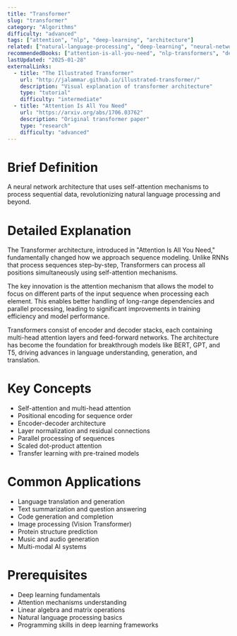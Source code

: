 ```yaml
---
title: "Transformer"
slug: "transformer"
category: "Algorithms"
difficulty: "advanced"
tags: ["attention", "nlp", "deep-learning", "architecture"]
related: ["natural-language-processing", "deep-learning", "neural-networks", "attention-mechanism"]
recommendedBooks: ["attention-is-all-you-need", "nlp-transformers", "deep-learning-nlp"]
lastUpdated: "2025-01-28"
externalLinks:
  - title: "The Illustrated Transformer"
    url: "http://jalammar.github.io/illustrated-transformer/"
    description: "Visual explanation of transformer architecture"
    type: "tutorial"
    difficulty: "intermediate"
  - title: "Attention Is All You Need"
    url: "https://arxiv.org/abs/1706.03762"
    description: "Original transformer paper"
    type: "research"
    difficulty: "advanced"
---
```


# Brief Definition
A neural network architecture that uses self-attention mechanisms to process sequential data, revolutionizing natural language processing and beyond.

# Detailed Explanation
The Transformer architecture, introduced in "Attention Is All You Need," fundamentally changed how we approach sequence modeling. Unlike RNNs that process sequences step-by-step, Transformers can process all positions simultaneously using self-attention mechanisms.

The key innovation is the attention mechanism that allows the model to focus on different parts of the input sequence when processing each element. This enables better handling of long-range dependencies and parallel processing, leading to significant improvements in training efficiency and model performance.

Transformers consist of encoder and decoder stacks, each containing multi-head attention layers and feed-forward networks. The architecture has become the foundation for breakthrough models like BERT, GPT, and T5, driving advances in language understanding, generation, and translation.

# Key Concepts
- Self-attention and multi-head attention
- Positional encoding for sequence order
- Encoder-decoder architecture
- Layer normalization and residual connections
- Parallel processing of sequences
- Scaled dot-product attention
- Transfer learning with pre-trained models

# Common Applications
- Language translation and generation
- Text summarization and question answering
- Code generation and completion
- Image processing (Vision Transformer)
- Protein structure prediction
- Music and audio generation
- Multi-modal AI systems

# Prerequisites
- Deep learning fundamentals
- Attention mechanisms understanding
- Linear algebra and matrix operations
- Natural language processing basics
- Programming skills in deep learning frameworks